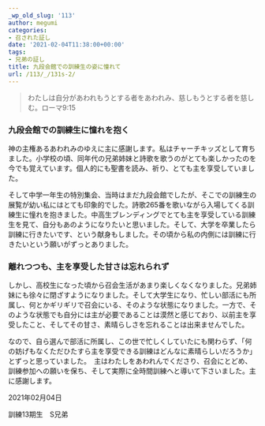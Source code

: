 ```yaml
---
_wp_old_slug: '113'
author: megumi
categories:
- 召された証し
date: '2021-02-04T11:38:00+00:00'
tags:
- 兄弟の証し
title: 九段会館での訓練生の姿に憧れて
url: /113/_/131s-2/
---
```

> わたしは自分があわれもうとする者をあわれみ、慈しもうとする者を慈しむ。ローマ9:15

### 九段会館での訓練生に憧れを抱く

神の主権あるあわれみのゆえに主に感謝します。私はチャーチキッズとして育ちました。小学校の頃、同年代の兄弟姉妹と詩歌を歌うのがとても楽しかったのを今でも覚えています。個人的にも聖書を読み、祈り、とても主を享受していました。

そして中学一年生の特別集会、当時はまだ九段会館でしたが、そこでの訓練生の展覧が幼い私にはとても印象的でした。詩歌265番を歌いながら入場してくる訓練生に憧れを抱きました。中高生ブレンディングでとても主を享受している訓練生を見て、自分もあのようになりたいと思いました。そして、大学を卒業したら訓練に行きたいです、という献身もしました。その頃から私の内側には訓練に行きたいという願いがずっとありました。

### 離れつつも、主を享受した甘さは忘れられず

しかし、高校生になった頃から召会生活があまり楽しくなくなりました。兄弟姉妹にも徐々に閉ざすようになりました。そして大学生になり、忙しい部活にも所属し、何とかギリギリで召会にいる、そのような状態になりました。一方で、そのような状態でも自分には主が必要であることは漠然と感じており、以前主を享受したこと、そしてその甘さ、素晴らしさを忘れることは出来ませんでした。

なので、自ら選んで部活に所属し、この世で忙しくしていたにも関わらず、「何の妨げもなくただひたすら主を享受できる訓練はどんなに素晴らしいだろうか」とずっと思っていました。　主はわたしをあわれんでくださり、召会にとどめ、訓練参加への願いを保ち、そして実際に全時間訓練へと導いて下さいました。主に感謝します。

2021年02月04日

訓練13期生　S兄弟